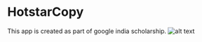 # HotstarCopy
This app is created as part  of google india scholarship.
![alt text](https://goo.gl/h3Y1yP)
